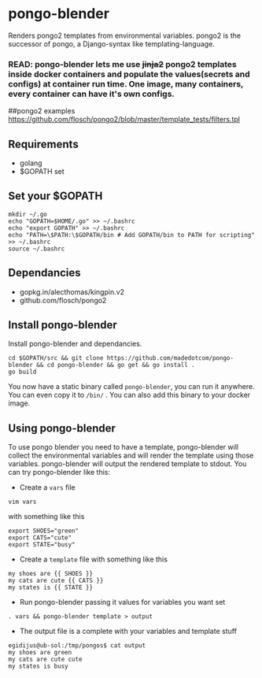 # pongo-blender
Renders pongo2 templates from environmental variables.
pongo2 is the successor of pongo, a Django-syntax like templating-language.

### READ: pongo-blender lets me use ~~jinja2~~ pongo2 templates inside docker containers and populate the values(secrets and configs) at container run time. One image, many containers, every container can have it's own configs.

##pongo2 examples
https://github.com/flosch/pongo2/blob/master/template_tests/filters.tpl

## Requirements
* golang
* $GOPATH set

## Set your $GOPATH 
```
mkdir ~/.go
echo "GOPATH=$HOME/.go" >> ~/.bashrc
echo "export GOPATH" >> ~/.bashrc
echo "PATH=\$PATH:\$GOPATH/bin # Add GOPATH/bin to PATH for scripting" >> ~/.bashrc
source ~/.bashrc
```

## Dependancies
* gopkg.in/alecthomas/kingpin.v2
* github.com/flosch/pongo2

## Install pongo-blender
Install pongo-blender and dependancies.
```
cd $GOPATH/src && git clone https://github.com/madedotcom/pongo-blender && cd pongo-blender && go get && go install .
go build
```
You now have a static binary called `pongo-blender`, you can run it anywhere.
You can even copy it to `/bin/` .
You can also add this binary to your docker image.

## Using pongo-blender

To use pongo blender you need to have a template, pongo-blender will collect the environmental variables and will render the template using those variables. pongo-blender will output the rendered template to stdout. You can try pongo-blender like this:

* Create a `vars` file
```
vim vars
```
with something like this
```
export SHOES="green"
export CATS="cute"
export STATE="busy"
```

* Create a `template` file with something like this
 ```
my shoes are {{ SHOES }}
my cats are cute {{ CATS }}
my states is {{ STATE }}
```


* Run pongo-blender passing it values for variables you want set
```
. vars && pongo-blender template > output
```

* The output file is a complete with your variables and template stuff
```
egidijus@ub-sol:/tmp/pongos$ cat output 
my shoes are green
my cats are cute cute
my states is busy
```


